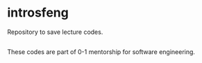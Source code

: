 # introsfeng
Repository to save lecture codes. 
##
These codes are part of 0-1 mentorship for software engineering.

